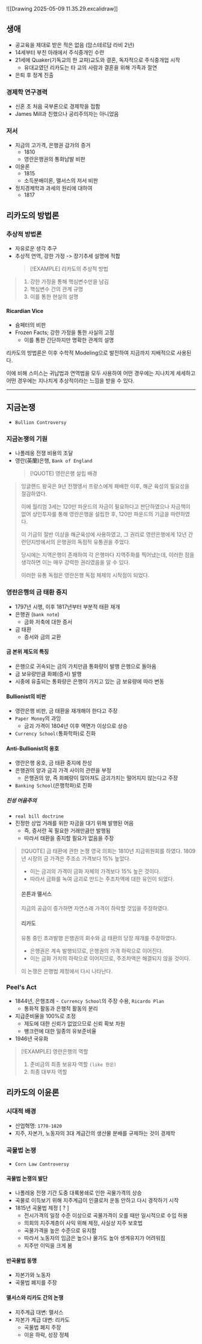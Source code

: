 ![[Drawing 2025-05-09 11.35.29.excalidraw]]
## 생애
- 공교육을 제대로 받은 적은 없음 (암스테르담 라비 2년)
- 14세부터 부친 아래에서 주식중개인 수련
- 21세에 Quaker(기독교의 한 교파)교도와 결혼, 독자적으로 주식중개업 시작
	- 유대교였던 리카도는 타 교의 사람과 결혼을 위해 가족과 절연
- 은퇴 후 정계 진출
### 경제학 연구경력
- 신혼 초 처음 국부론으로 경제학을 접함
- James Mill과 친했으나 공리주의자는 아니었음
### 저서
- 지금의 고가격, 은행권 감가의 증거 
	- 1810
	- 영란은행권의 통화남발 비판
- 이윤론 
	- 1815
	- 소득분배이론, 맬서스의 저서 비판
- 정치경제학과 과세의 원리에 대하여 
	- 1817
## 리카도의 방법론
### 추상적 방법론
- 자유로운 생각 추구
- 추상적 연역, 강한 가정 -> 장기추세 설명에 적합
  > [!EXAMPLE] 리카도의 추상적 방법
> 1. 강한 가정을 통해 핵심변수만을 남김
> 2. 핵심변수 간의 관계 규명
> 3. 이를 통한 현실의 설명
#### Ricardian Vice
- 슘페터의 비판
- Frozen Facts; 강한 가정을 통한 사실의 고정
	- 이를 통한 간단하지만 명확한 관계의 설명

리카도의 방법론은 이후 수학적 Modeling으로 발전하여 지금까지 지배적으로 사용된다.

이에 비해 스미스는 귀납법과 연역법을 모두 사용하여 어떤 경우에는 지나치게 세세하고 어떤 경우에는 지나치게 추상적이라는 느낌을 받을 수 있다.

---
## 지금논쟁
- `Bullion Controversy`
### 지금논쟁의 기원
- 나폴레옹 전쟁 비용의 조달
- 영란(英蘭)은행, `Bank of England`
  > [!QUOTE] 영란은행 설립 배경
> 잉글랜드 왕국은 9년 전쟁엥서 프랑스에게 패배한 이후, 해군 육성의 필요성을 절감하였다. 
>
> 이에 월리엄 3세는 120만 파운드의 자금이 필요하다고 판단하였으나 자금책이 없어 상인투자를 통해 영란은행을 설립한 후, 120만 파운드의 기금을 마련하였다. 
> 
> 이 기금의 절반 이상을 해군육성에 사용하였고, 그 권리로 영란은행에게 12년 간 런던지방에서의 은행권의 독점적 유통권을 주었다.
>
> 당시에는 지역은행이 존재하여 각 은행마다 지역주화를 찍어냈는데, 이러한 점을 생각하면 이는 매우 강력한 권리였음을 알 수 있다.
>
> 이러한 유통 독점은 영란은행 독점 체제의 시작점이 되었다.
### 영란은행의 금 태환 중지
- 1797년 시행, 이후 1817년부터 부분적 태환 재개
- 은행권 (`bank note`)
	- 금화 저축에 대한 증서
- 금 태환
	- 증서와 금의 교환
#### 금 본위 제도의 특징
- 은행으로 귀속되는 금의 가치만큼 통화량이 발행 은행으로 돌아옴
- 금 보유량만큼 화폐(증서) 발행
- 시중에 유출되는 통화량은 은행이 가지고 있는 금 보유량에 따라 변동
#### Bullionist의 비판
- 영란은행 비판, 금 태환을 재개해야 한다고 주장
- `Paper Money`의 과잉
	- 금괴 가격이 1804년 이후 액면가 이상으로 상승
- `Currency School(`통화학파)로 진화
#### Anti-Bullionist의 옹호
- 영란은행 옹호, 금 태환 중지에 찬성
- 은행권의 양과 금괴 가격 사이의 관련을 부정
	- 은행권의 양, 즉 화폐량이 많아져도 금괴가치는 떨어지지 않는다고 주장
- `Banking School`(은행학파)로 진화
##### 진성 어음주의
- `real bill doctrine`
- 진정한 상업 거래를 위한 자금을 대기 위해 발행된 어음
	- 즉, 증서란 꼭 필요한 거래만큼만 발행됨
	- 따라서 태환을 중지할 필요가 없음을 주장
	
> [!QUOTE] 금 태환에 관한 논쟁
> 영국 의회는 1810년 지금위원회를 하였다.
> 1809년 시장의 금 가격은 주조소 가격보다 15% 높았다.
> - 이는 금괴의 가격이 금화 자체의 가격보다 15% 높은 것이다. 
> - 따라서 금화를 녹여 금괴로 만드는 주조차액에 대한 유인이 되었다.
> #### 쏜튼과 맬서스
> 지금의 공급이 증가하면 자연스레 가격이 하락할 것임을 주장하였다.
> #### 리카도
> 유통 중인 초과발행 은행권의 회수와 금 태환의 당장 재개를 주장하였다.
> - 은행권은 계속 발행되므로, 은행권의 가격 하락으로 이어진다.
> - 이는 금화 가치의 하락으로 이어지므로, 주조차액은 해결되지 않을 것이다.
>
> 이 논쟁은 은행법 제정에서 다시 나타난다.

### Peel's Act
- 1844년, 은행조례
-` Currency School`의 주장 수용, `Ricardo Plan`
	- 통화적 활동과 은행적 활동의 분리
- 지급준비율을 100%로 조정
	- 제도에 대한 신뢰가 없었으므로 신뢰 확보 차원
	- 뱅크런에 대한 일종의 유보준비율
- 1946년 국유화
> [!EXAMPLE] 영란은행의 역할
> 1. 준비금의 최종 보유자 역할 `(like 한은)`
> 2. 최종 대부자 역할
## 리카도의 이윤론
### 시대적 배경
- 산업혁명: `1770-1820`
- 지주, 자본가, 노동자의 3대 계급간의 생산물 분배를 규제하는 것이 경제학
### 곡물법 논쟁
- `Corn Law Controversy`
#### 곡물법 논쟁의 발단
- 나폴레옹 전쟁 기간 도중 대륙봉쇄로 인한 곡물가격의 상승
- 곡물로 이득보기 위해 지주계급이 인클로저 운동 안하고 다시 경작하기 시작
- 1815년 곡물법 제정 [ ? ]
	- 전시가격의 일정 수준 이상으로 곡물가격이 오를 때만 일시적으로 수입 허용
	- 의회의 지주계층이 사익 위해 제정, 사실상 지주 보호법
	- 곡물가격을 높은 수준으로 유지함
	- 따라서 노동자의 임금은 높으나 물가도 높아 생계유지가 어려워짐
	- 지주만 이익을 크게 봄
#### 반곡물법 동맹
- 자본가와 노동자
- 곡물법 폐지를 주장
#### 맬서스와 리카도 간의 논쟁
- 지주계급 대변: 맬서스
- 자본가 계급 대변: 리카도
	- 곡물법 폐지 주장
	- 이윤 하락, 성장 정체